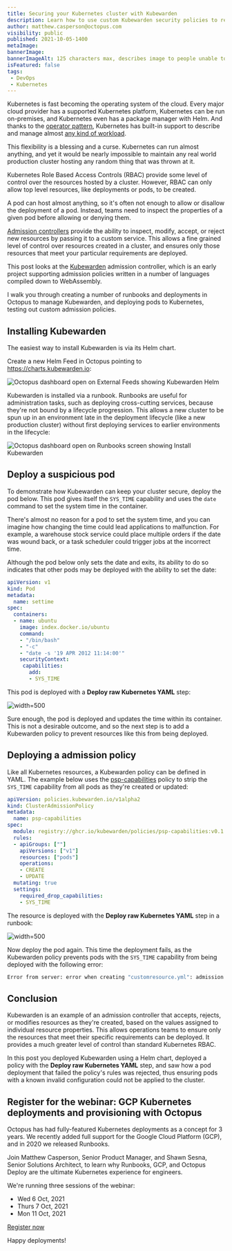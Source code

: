 ```yaml
---
title: Securing your Kubernetes cluster with Kubewarden
description: Learn how to use custom Kubewarden security policies to restrict resources in your Kubernetes cluster.
author: matthew.casperson@octopus.com
visibility: public
published: 2021-10-05-1400
metaImage: 
bannerImage: 
bannerImageAlt: 125 characters max, describes image to people unable to see it.
isFeatured: false
tags:
 - DevOps
 - Kubernetes
---
```


Kubernetes is fast becoming the operating system of the cloud. Every major cloud provider has a supported Kubernetes platform, Kubernetes can be run on-premises, and Kubernetes even has a package manager with Helm. And thanks to the [operator pattern](https://kubernetes.io/docs/concepts/extend-kubernetes/operator/), Kubernetes has built-in support to describe and manage almost [any kind of workload](https://operatorhub.io/).

This flexibility is a blessing and a curse. Kubernetes can run almost anything, and yet it would be nearly impossible to maintain any real world production cluster hosting any random thing that was thrown at it.

Kubernetes Role Based Access Controls (RBAC) provide some level of control over the resources hosted by a cluster. However, RBAC can only allow top level resources, like deployments or pods, to be created. 

A pod can host almost anything, so it's often not enough to allow or disallow the deployment of a pod. Instead, teams need to inspect the properties of a given pod before allowing or denying them.

[Admission controllers](https://kubernetes.io/blog/2019/03/21/a-guide-to-kubernetes-admission-controllers/) provide the ability to inspect, modify, accept, or reject new resources by passing it to a custom service. This allows a fine grained level of control over resources created in a cluster, and ensures only those resources that meet your particular requirements are deployed.

This post looks at the [Kubewarden](https://www.kubewarden.io/) admission controller, which is an early project supporting admission policies written in a number of languages compiled down to WebAssembly. 

I walk you through creating a number of runbooks and deployments in Octopus to manage Kubewarden, and deploying pods to Kubernetes, testing out custom admission policies.

## Installing Kubewarden

The easiest way to install Kubewarden is via its Helm chart. 

Create a new Helm Feed in Octopus pointing to https://charts.kubewarden.io:

![Octopus dashboard open on External Feeds showing Kubewarden Helm](helm-feed.png "width=500")

Kubewarden is installed via a runbook. Runbooks are useful for administration tasks, such as deploying cross-cutting services, because they're not bound by a lifecycle progression. This allows a new cluster to be spun up in an environment late in the deployment lifecycle (like a new production cluster) without first deploying services to earlier environments in the lifecycle:

![Octopus dashboard open on Runbooks screen showing Install Kubewarden](helm-deployment.png "width=500")

## Deploy a suspicious pod

To demonstrate how Kubewarden can keep your cluster secure, deploy the pod below. This pod gives itself the `SYS_TIME` capability and uses the `date` command to set the system time in the container.

There's almost no reason for a pod to set the system time, and you can imagine how changing the time could lead applications to malfunction. For example, a warehouse stock service could place multiple orders if the date was wound back, or a task scheduler could trigger jobs at the incorrect time.

Although the pod below only sets the date and exits, its ability to do so indicates that other pods may be deployed with the ability to set the date:

```yaml
apiVersion: v1
kind: Pod
metadata:
  name: settime
spec:
  containers:
  - name: ubuntu
    image: index.docker.io/ubuntu
    command:
    - "/bin/bash"
    - "-c"
    - "date -s '19 APR 2012 11:14:00'"
    securityContext:
     capabilities:
       add:
       - SYS_TIME 
```

This pod is deployed with a **Deploy raw Kubernetes YAML** step:

![](deploy-pod.png "width=500")

Sure enough, the pod is deployed and updates the time within its container. This is not a desirable outcome, and so the next step is to add a Kubewarden policy to prevent resources like this from being deployed.

## Deploying a admission policy

Like all Kubernetes resources, a Kubewarden policy can be defined in YAML. The example below uses the [psp-capabilities](https://github.com/kubewarden/psp-capabilities) policy to strip the `SYS_TIME` capability from all pods as they're created or updated:

```yaml
apiVersion: policies.kubewarden.io/v1alpha2
kind: ClusterAdmissionPolicy
metadata:
  name: psp-capabilities
spec:
  module: registry://ghcr.io/kubewarden/policies/psp-capabilities:v0.1.3
  rules:
  - apiGroups: [""]
    apiVersions: ["v1"]
    resources: ["pods"]
    operations:
    - CREATE
    - UPDATE
  mutating: true
  settings:
    required_drop_capabilities:
    - SYS_TIME
```

The resource is deployed with the  **Deploy raw Kubernetes YAML** step in a runbook:

![](add-policy.png "width=500")

Now deploy the pod again. This time the deployment fails, as the Kubewarden policy prevents pods with the `SYS_TIME` capability from being deployed with the following error:

```bash
Error from server: error when creating "customresource.yml": admission webhook "psp-capabilities.kubewarden.admission" denied the request: PSP capabilities policies doesn't allow these capabilities to be added: {"SYS_TIME"} 
```

## Conclusion

Kubewarden is an example of an admission controller that accepts, rejects, or modifies resources as they're created, based on the values assigned to individual resource properties. This allows operations teams to ensure only the resources that meet their specific requirements can be deployed. It provides a much greater level of control than standard Kubernetes RBAC.

In this post you deployed Kubewarden using a Helm chart, deployed a policy with the **Deploy raw Kubernetes YAML** step, and saw how a pod deployment that failed the policy's rules was rejected, thus ensuring pods with a known invalid configuration could not be applied to the cluster.

## Register for the webinar: GCP Kubernetes deployments and provisioning with Octopus

Octopus has had fully-featured Kubernetes deployments as a concept for 3 years. We recently added full support for the Google Cloud Platform (GCP), and in 2020 we released Runbooks.

Join Matthew Casperson, Senior Product Manager, and Shawn Sesna, Senior Solutions Architect, to learn why Runbooks, GCP, and Octopus Deploy are the ultimate Kubernetes experience for engineers.

We're running three sessions of the webinar:

- Wed 6 Oct, 2021
- Thurs 7 Oct, 2021
- Mon 11 Oct, 2021

<span><a class="btn btn-success" href="/events/gcp-kubernetes-deployments-and-provisioning-with-octopus">Register now</a></span>

Happy deployments!